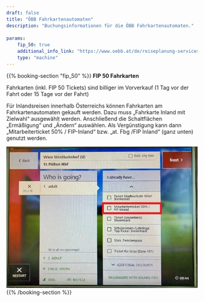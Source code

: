```yaml
---
draft: false
title: "ÖBB Fahrkartenautomaten"
description: "Buchungsinformationen für die ÖBB Fahrkartenautomaten."

params:
    fip_50: true
    additional_info_link: "https://www.oebb.at/de/reiseplanung-services/am-bahnhof/ticketautomat"
    type: "machine"
---
```


{{% booking-section "fip_50" %}}
**FIP 50 Fahrkarten**

Fahrkarten (inkl. FIP 50 Tickets) sind billiger im Vorverkauf (1 Tag vor der Fahrt oder 15 Tage vor der Fahrt)

Für Inlandsreisen innerhalb Österreichs können Fahrkarten am Fahrkartenautomaten gekauft werden. Dazu muss „Fahrkarte Inland mit Zielwahl“ ausgewählt werden. Anschließend die Schaltflächen „Ermäßigung“ und „Ändern“ auswählen. Als Vergünstigung kann dann „Mitarbeiterticket 50% / FIP-Inland“ bzw. „at. Fbg /FIP Inland“ (ganz unten) genutzt werden.

![FIP 50 Fahrkarten am ÖBB Fahrkartenautomaten](obb_ticket_machine_fip_50.en.webp)
{{% /booking-section %}}
